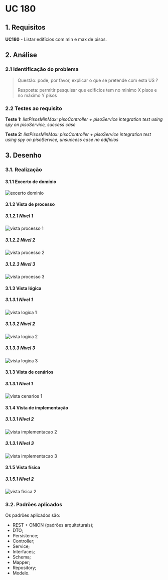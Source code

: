 # UC 180

## 1. Requisitos

**UC180** - Listar edifícios com min e max de pisos.

## 2. Análise

### 2.1 Identificação do problema

> Questão: pode, por favor, explicar o que se pretende com esta US ? 
>
>Resposta: permitir pesquisar que edificios tem no minimo X pisos e no máximo Y pisos

### 2.2 Testes ao requisito

**Teste 1:** *listPisosMinMax: pisoController + pisoService integration test using spy on pisoService, success case*

**Teste 2:** *listPisosMinMax: pisoController + pisoService integration test using spy on pisoService, unsuccess case no edificios*

## 3. Desenho

### 3.1. Realização

#### 3.1.1 Excerto de domínio

![excerto dominio](ed180.svg "ed_180.svg")

#### 3.1.2 Vista de processo

##### 3.1.2.1 Nível 1

![vista processo 1](/docs/use_cases/UC180/Nivel%201/vp1.svg "Vista processo - nível 1")

##### 3.1.2.2 Nível 2

![vista processo 2](/docs/use_cases/UC180/Nivel%202/vp2.svg "Vista processo - nível 2")

##### 3.1.2.3 Nível 3

![vista processo 3](/docs/use_cases/UC180/Nivel%203/vp3.svg "Vista processo - nível 3")

#### 3.1.3 Vista lógica

##### 3.1.3.1 Nível 1

![vista logica 1](/docs/logical_view/level1/vl1.svg "Vista lógica - nível 1")

##### 3.1.3.2 Nível 2

![vista logica 2](/docs/logical_view/level2/vl2.svg "Vista lógica - nível 2")

##### 3.1.3.3 Nível 3

![vista logica 3](/docs/logical_view/level3/vl3.svg "Vista lógica - nível 3")

#### 3.1.3 Vista de cenários

##### 3.1.3.1 Nível 1

![vista cenarios 1](../../scenario_view/level1/sv1.svg "Vista de cenários - nível 1")

#### 3.1.4 Vista de implementação

##### 3.1.3.1 Nível 2

![vista implementacao 2](/docs/implementation_view/iv2.svg "Vista implementação - nível 2")

##### 3.1.3.1 Nível 3

![vista implementacao 3](/docs/implementation_view/iv3.svg "Vista implementação - nível 3")

#### 3.1.5 Vista física

##### 3.1.5.1 Nível 2

![vista física 2](/docs/physical_view/level2/vf2.svg "Vista física - nível 2")

### 3.2. Padrões aplicados

Os padrões aplicados são:

- REST + ONION (padrões arquiteturais);
- DTO;
- Persistence;
- Controller;
- Service;
- Interfaces;
- Schema;
- Mapper;
- Repository;
- Modelo.
